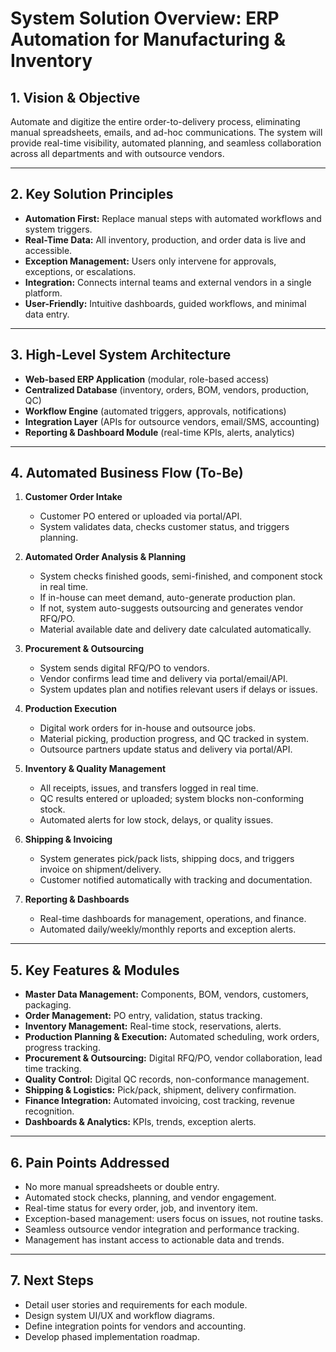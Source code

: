 # System Solution Overview: ERP Automation for Manufacturing & Inventory

## 1. Vision & Objective

Automate and digitize the entire order-to-delivery process, eliminating manual spreadsheets, emails, and ad-hoc communications. The system will provide real-time visibility, automated planning, and seamless collaboration across all departments and with outsource vendors.

---

## 2. Key Solution Principles
- **Automation First:** Replace manual steps with automated workflows and system triggers.
- **Real-Time Data:** All inventory, production, and order data is live and accessible.
- **Exception Management:** Users only intervene for approvals, exceptions, or escalations.
- **Integration:** Connects internal teams and external vendors in a single platform.
- **User-Friendly:** Intuitive dashboards, guided workflows, and minimal data entry.

---

## 3. High-Level System Architecture

- **Web-based ERP Application** (modular, role-based access)
- **Centralized Database** (inventory, orders, BOM, vendors, production, QC)
- **Workflow Engine** (automated triggers, approvals, notifications)
- **Integration Layer** (APIs for outsource vendors, email/SMS, accounting)
- **Reporting & Dashboard Module** (real-time KPIs, alerts, analytics)

---

## 4. Automated Business Flow (To-Be)

1. **Customer Order Intake**
   - Customer PO entered or uploaded via portal/API.
   - System validates data, checks customer status, and triggers planning.

2. **Automated Order Analysis & Planning**
   - System checks finished goods, semi-finished, and component stock in real time.
   - If in-house can meet demand, auto-generate production plan.
   - If not, system auto-suggests outsourcing and generates vendor RFQ/PO.
   - Material available date and delivery date calculated automatically.

3. **Procurement & Outsourcing**
   - System sends digital RFQ/PO to vendors.
   - Vendor confirms lead time and delivery via portal/email/API.
   - System updates plan and notifies relevant users if delays or issues.

4. **Production Execution**
   - Digital work orders for in-house and outsource jobs.
   - Material picking, production progress, and QC tracked in system.
   - Outsource partners update status and delivery via portal/API.

5. **Inventory & Quality Management**
   - All receipts, issues, and transfers logged in real time.
   - QC results entered or uploaded; system blocks non-conforming stock.
   - Automated alerts for low stock, delays, or quality issues.

6. **Shipping & Invoicing**
   - System generates pick/pack lists, shipping docs, and triggers invoice on shipment/delivery.
   - Customer notified automatically with tracking and documentation.

7. **Reporting & Dashboards**
   - Real-time dashboards for management, operations, and finance.
   - Automated daily/weekly/monthly reports and exception alerts.

---

## 5. Key Features & Modules
- **Master Data Management:** Components, BOM, vendors, customers, packaging.
- **Order Management:** PO entry, validation, status tracking.
- **Inventory Management:** Real-time stock, reservations, alerts.
- **Production Planning & Execution:** Automated scheduling, work orders, progress tracking.
- **Procurement & Outsourcing:** Digital RFQ/PO, vendor collaboration, lead time tracking.
- **Quality Control:** Digital QC records, non-conformance management.
- **Shipping & Logistics:** Pick/pack, shipment, delivery confirmation.
- **Finance Integration:** Automated invoicing, cost tracking, revenue recognition.
- **Dashboards & Analytics:** KPIs, trends, exception alerts.

---

## 6. Pain Points Addressed
- No more manual spreadsheets or double entry.
- Automated stock checks, planning, and vendor engagement.
- Real-time status for every order, job, and inventory item.
- Exception-based management: users focus on issues, not routine tasks.
- Seamless outsource vendor integration and performance tracking.
- Management has instant access to actionable data and trends.

---

## 7. Next Steps
- Detail user stories and requirements for each module.
- Design system UI/UX and workflow diagrams.
- Define integration points for vendors and accounting.
- Develop phased implementation roadmap.
